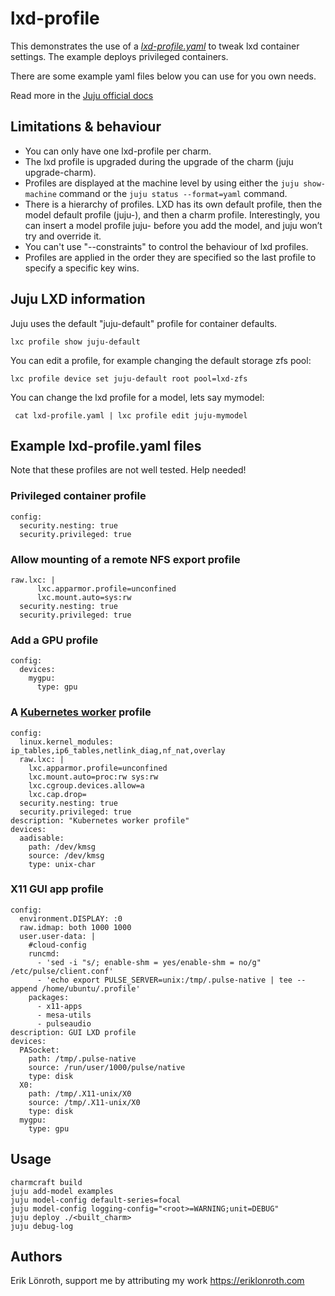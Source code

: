 # lxd-profile

This demonstrates the use of a *[lxd-profile.yaml](lxd-profile.yaml)* to tweak lxd container settings. 
The example deploys privileged containers.

There are some example yaml files below you can use for you own needs.

Read more in the [Juju official docs]

## Limitations & behaviour
* You can only have one lxd-profile per charm.
* The lxd profile is upgraded during the upgrade of the charm (juju upgrade-charm).
* Profiles are displayed at the machine level by using either the ```juju show-machine``` command 
or the ```juju status --format=yaml``` command.
* There is a hierarchy of profiles. LXD has its own default profile, then the model default profile (juju-<model-name>), and then a charm profile.
Interestingly, you can insert a model profile juju-<model-name> before you add the model, and juju won’t try and override it.
* You can't use "--constraints" to control the behaviour of lxd profiles.
* Profiles are applied in the order they are specified so the last profile to specify a specific key wins.

## Juju LXD information
Juju uses the default "juju-default" profile for container defaults.

    lxc profile show juju-default

You can edit a profile, for example changing the default storage zfs pool:

    lxc profile device set juju-default root pool=lxd-zfs

You can change the lxd profile for a model, lets say mymodel:

     cat lxd-profile.yaml | lxc profile edit juju-mymodel

## Example lxd-profile.yaml files
Note that these profiles are not well tested. Help needed!

### Privileged container profile
    config:
      security.nesting: true
      security.privileged: true

### Allow mounting of a remote NFS export profile 
    raw.lxc: |
          lxc.apparmor.profile=unconfined
          lxc.mount.auto=sys:rw
      security.nesting: true
      security.privileged: true

### Add a GPU profile

    config:
      devices:
        mygpu:
          type: gpu

### A [Kubernetes worker] profile
    config:
      linux.kernel_modules: ip_tables,ip6_tables,netlink_diag,nf_nat,overlay
      raw.lxc: |
        lxc.apparmor.profile=unconfined
        lxc.mount.auto=proc:rw sys:rw
        lxc.cgroup.devices.allow=a
        lxc.cap.drop=
      security.nesting: true
      security.privileged: true
    description: "Kubernetes worker profile"
    devices:
      aadisable:
        path: /dev/kmsg
        source: /dev/kmsg
        type: unix-char

### X11 GUI app profile
    config:
      environment.DISPLAY: :0
      raw.idmap: both 1000 1000
      user.user-data: |
        #cloud-config
        runcmd:
          - 'sed -i "s/; enable-shm = yes/enable-shm = no/g" /etc/pulse/client.conf'
          - 'echo export PULSE_SERVER=unix:/tmp/.pulse-native | tee --append /home/ubuntu/.profile'
        packages:
          - x11-apps
          - mesa-utils
          - pulseaudio
    description: GUI LXD profile
    devices:
      PASocket:
        path: /tmp/.pulse-native
        source: /run/user/1000/pulse/native
        type: disk
      X0:
        path: /tmp/.X11-unix/X0
        source: /tmp/.X11-unix/X0
        type: disk
      mygpu:
        type: gpu

## Usage
    
    charmcraft build
    juju add-model examples
    juju model-config default-series=focal
    juju model-config logging-config="<root>=WARNING;unit=DEBUG"
    juju deploy ./<built_charm> 
    juju debug-log

## Authors
Erik Lönroth, support me by attributing my work
https://eriklonroth.com


[Juju official docs]: https://juju.is/docs/olm/use-lxd-profiles
[Kubernetes worker]: https://github.com/charmed-kubernetes/charm-kubernetes-worker/blob/master/lxd-profile.yaml